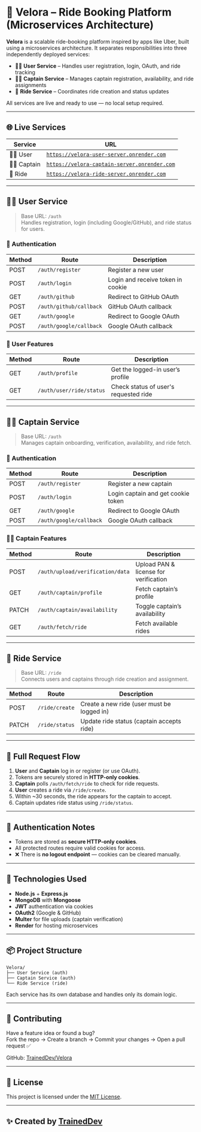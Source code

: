 # 🚖 Velora – Ride Booking Platform (Microservices Architecture) 

**Velora** is a scalable ride-booking platform inspired by apps like Uber, built using a microservices architecture. It separates responsibilities into three independently deployed services:

- 🧑‍💼 **User Service** – Handles user registration, login, OAuth, and ride tracking  
- 👨‍✈️ **Captain Service** – Manages captain registration, availability, and ride assignments  
- 🚗 **Ride Service** – Coordinates ride creation and status updates  

All services are live and ready to use — no local setup required.

---

## 🌐 Live Services

| Service       | URL                                                                 |
|---------------|----------------------------------------------------------------------|
| 🧑‍💼 User      | [`https://velora-user-server.onrender.com`](https://velora-user-server.onrender.com)         |
| 👨‍✈️ Captain   | [`https://velora-captain-server.onrender.com`](https://velora-captain-server.onrender.com)   |
| 🚗 Ride       | [`https://velora-ride-server.onrender.com`](https://velora-ride-server.onrender.com)         |

---

## 🧑‍💼 User Service

> Base URL: `/auth`  
> Handles registration, login (including Google/GitHub), and ride status for users.

### 🔐 Authentication

| Method | Route                     | Description                            |
|--------|---------------------------|----------------------------------------|
| POST   | `/auth/register`          | Register a new user                    |
| POST   | `/auth/login`             | Login and receive token in cookie      |
| GET    | `/auth/github`            | Redirect to GitHub OAuth               |
| POST   | `/auth/github/callback`   | GitHub OAuth callback                  |
| GET    | `/auth/google`            | Redirect to Google OAuth               |
| POST   | `/auth/google/callback`   | Google OAuth callback                  |

### 👤 User Features

| Method | Route                         | Description                            |
|--------|-------------------------------|----------------------------------------|
| GET    | `/auth/profile`               | Get the logged-in user’s profile       |
| GET    | `/auth/user/ride/status`      | Check status of user's requested ride  |

---

## 👨‍✈️ Captain Service

> Base URL: `/auth`  
> Manages captain onboarding, verification, availability, and ride fetch.

### 🔐 Authentication

| Method | Route                       | Description                            |
|--------|-----------------------------|----------------------------------------|
| POST   | `/auth/register`            | Register a new captain                 |
| POST   | `/auth/login`               | Login captain and get cookie token     |
| GET    | `/auth/google`              | Redirect to Google OAuth               |
| POST   | `/auth/google/callback`     | Google OAuth callback                  |

### 👨‍✈️ Captain Features

| Method | Route                                | Description                              |
|--------|--------------------------------------|------------------------------------------|
| POST   | `/auth/upload/verification/data`     | Upload PAN & license for verification    |
| GET    | `/auth/captain/profile`              | Fetch captain’s profile                  |
| PATCH  | `/auth/captain/availability`         | Toggle captain’s availability            |
| GET    | `/auth/fetch/ride`                   | Fetch available rides                    |

---

## 🚗 Ride Service

> Base URL: `/ride`  
> Connects users and captains through ride creation and assignment.

| Method | Route                | Description                                |
|--------|----------------------|--------------------------------------------|
| POST   | `/ride/create`       | Create a new ride (user must be logged in) |
| PATCH  | `/ride/status`       | Update ride status (captain accepts ride)  |

---

## 🔁 Full Request Flow

1. **User** and **Captain** log in or register (or use OAuth).
2. Tokens are securely stored in **HTTP-only cookies**.
3. **Captain** polls `/auth/fetch/ride` to check for ride requests.
4. **User** creates a ride via `/ride/create`.
5. Within ~30 seconds, the ride appears for the captain to accept.
6. Captain updates ride status using `/ride/status`.

---

## 🔐 Authentication Notes

- Tokens are stored as **secure HTTP-only cookies**.
- All protected routes require valid cookies for access.
- ❌ There is **no logout endpoint** — cookies can be cleared manually.

---

## 🚀 Technologies Used

- **Node.js** + **Express.js**
- **MongoDB** with **Mongoose**
- **JWT** authentication via cookies
- **OAuth2** (Google & GitHub)
- **Multer** for file uploads (captain verification)
- **Render** for hosting microservices

---

## 📦 Project Structure

```
Velora/
├── User Service (auth)
├── Captain Service (auth)
└── Ride Service (ride)
```

Each service has its own database and handles only its domain logic.

---

## 🤝 Contributing

Have a feature idea or found a bug?  
Fork the repo → Create a branch → Commit your changes → Open a pull request ✅

GitHub: [TrainedDev/Velora](https://github.com/TrainedDev/Velora)

---

## 🪪 License

This project is licensed under the [MIT License](LICENSE).

---

## ✨ Created by [TrainedDev](https://github.com/TrainedDev)
